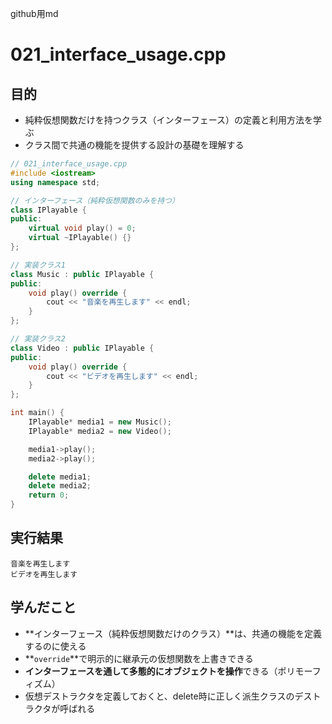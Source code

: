 github用md

# 021_interface_usage.cpp

## 目的
- 純粋仮想関数だけを持つクラス（インターフェース）の定義と利用方法を学ぶ
- クラス間で共通の機能を提供する設計の基礎を理解する

```cpp
// 021_interface_usage.cpp
#include <iostream>
using namespace std;

// インターフェース（純粋仮想関数のみを持つ）
class IPlayable {
public:
    virtual void play() = 0;
    virtual ~IPlayable() {}
};

// 実装クラス1
class Music : public IPlayable {
public:
    void play() override {
        cout << "音楽を再生します" << endl;
    }
};

// 実装クラス2
class Video : public IPlayable {
public:
    void play() override {
        cout << "ビデオを再生します" << endl;
    }
};

int main() {
    IPlayable* media1 = new Music();
    IPlayable* media2 = new Video();

    media1->play();
    media2->play();

    delete media1;
    delete media2;
    return 0;
}
```

## 実行結果
```
音楽を再生します
ビデオを再生します
```

## 学んだこと
- **インターフェース（純粋仮想関数だけのクラス）**は、共通の機能を定義するのに使える
- **`override`**で明示的に継承元の仮想関数を上書きできる
- **インターフェースを通して多態的にオブジェクトを操作**できる（ポリモーフィズム）
- 仮想デストラクタを定義しておくと、delete時に正しく派生クラスのデストラクタが呼ばれる

